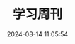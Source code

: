 ---
pageComponent:
  name: Catalogue
  data:
    key: 03.学习周刊
title: 学习周刊
date: 2024-08-14 11:05:54
permalink: /three/
sidebar: false
article: false
comment: false
editLink: false
---